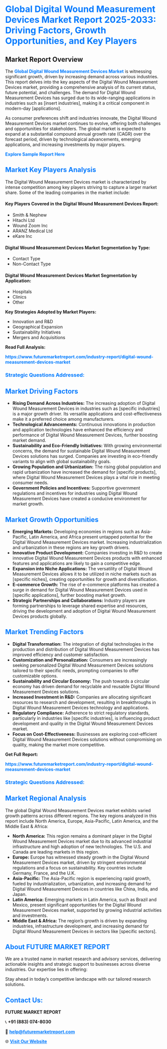 <h1 style="color: #007BFF;">Global Digital Wound Measurement Devices Market Report 2025-2033: Driving Factors, Growth Opportunities, and Key Players</h1>

<section id="overview">
<h2>Market Report Overview</h2>
<p>The <a href="https://www.futuremarketreport.com/industry-report/digital-wound-measurement-devices-market" style="color: #007BFF; text-decoration: none;"><strong>Global Digital Wound Measurement Devices Market</strong></a> is witnessing significant growth, driven by increasing demand across various industries. This report delves into the key aspects of the Digital Wound Measurement Devices market, providing a comprehensive analysis of its current status, future potential, and challenges. The demand for Digital Wound Measurement Devices has surged due to its wide-ranging applications in industries such as [insert industries], making it a critical component in modern-day [applications].</p>
<p>As consumer preferences shift and industries innovate, the Digital Wound Measurement Devices market continues to evolve, offering both challenges and opportunities for stakeholders. The global market is expected to expand at a substantial compound annual growth rate (CAGR) over the forecast period, driven by technological advancements, emerging applications, and increasing investments by major players.</p>
</section>

<section id="overview">
<p><a href="https://www.futuremarketreport.com/request-sample/reportId=89514" style="color: #007BFF; text-decoration: none;"><strong>Explore Sample Report Here</strong></a></p>
</section>

<section id="key-players">
<h2 style="color: #007BFF;">Market Key Players Analysis</h2>
<p>The Digital Wound Measurement Devices market is characterized by intense competition among key players striving to capture a larger market share. Some of the leading companies in the market include:</p>
<h4>Key Players Covered in the Digital Wound Measurement Devices Report:</h4>
<ul><li>Smith &amp; Nephew</li><li>Hitachi Ltd</li><li>Wound Zoom Inc</li><li>ARANZ Medical Ltd</li><li>eKare Inc</li></ul>
<h4>Digital Wound Measurement Devices Market Segmentation by Type:</h4>
<ul><li>Contact Type</li><li>Non-Contact Type</li></ul>

<h4>Digital Wound Measurement Devices Market Segmentation by Application:</h4>
<ul><li>Hospitals</li><li>Clinics</li><li>Other</li></ul>
<p><strong>Key Strategies Adopted by Market Players:</strong></p>
<ul>
<li>Innovation and R&D</li>
<li>Geographical Expansion</li>
<li>Sustainability Initiatives</li>
<li>Mergers and Acquisitions</li>
</ul>
</section>

<section>
<p><strong>Read Full Analysis: </strong></p><a href="https://www.futuremarketreport.com/industry-report/digital-wound-measurement-devices-market" style="color: #007BFF; text-decoration: none;"><strong>https://www.futuremarketreport.com/industry-report/digital-wound-measurement-devices-market</strong></a>
<h3 style="color: #007BFF;">Strategic Questions Addressed:</h3>
</section>

<section id="driving-factors">
<h2 style="color: #007BFF;">Market Driving Factors</h2>
<ul>
<li><strong>Rising Demand Across Industries:</strong> The increasing adoption of Digital Wound Measurement Devices in industries such as [specific industries] is a major growth driver. Its versatile applications and cost-effectiveness make it a preferred choice among manufacturers.</li>
<li><strong>Technological Advancements:</strong> Continuous innovations in production and application technologies have enhanced the efficiency and performance of Digital Wound Measurement Devices, further boosting market demand.</li>
<li><strong>Sustainability and Eco-Friendly Initiatives:</strong> With growing environmental concerns, the demand for sustainable Digital Wound Measurement Devices solutions has surged. Companies are investing in eco-friendly variants to align with global sustainability goals.</li>
<li><strong>Growing Population and Urbanization:</strong> The rising global population and rapid urbanization have increased the demand for [specific products], where Digital Wound Measurement Devices plays a vital role in meeting consumer needs.</li>
<li><strong>Government Policies and Incentives:</strong> Supportive government regulations and incentives for industries using Digital Wound Measurement Devices have created a conducive environment for market growth.</li>
</ul>
</section>

<section id="growth-opportunities">
<h2 style="color: #007BFF;">Market Growth Opportunities</h2>
<ul>
<li><strong>Emerging Markets:</strong> Developing economies in regions such as Asia-Pacific, Latin America, and Africa present untapped potential for the Digital Wound Measurement Devices market. Increasing industrialization and urbanization in these regions are key growth drivers.</li>
<li><strong>Innovative Product Development:</strong> Companies investing in R&D to create innovative Digital Wound Measurement Devices products with enhanced features and applications are likely to gain a competitive edge.</li>
<li><strong>Expansion into Niche Applications:</strong> The versatility of Digital Wound Measurement Devices allows it to be utilized in niche markets such as [specific niches], creating opportunities for growth and diversification.</li>
<li><strong>E-commerce Growth:</strong> The rise of e-commerce platforms has created a surge in demand for Digital Wound Measurement Devices used in [specific applications], further boosting market growth.</li>
<li><strong>Strategic Partnerships and Collaborations:</strong> Industry players are forming partnerships to leverage shared expertise and resources, driving the development and adoption of Digital Wound Measurement Devices products globally.</li>
</ul>
</section>

<section id="trending-factors">
<h2 style="color: #007BFF;">Market Trending Factors</h2>
<ul>
<li><strong>Digital Transformation:</strong> The integration of digital technologies in the production and distribution of Digital Wound Measurement Devices has improved efficiency and customer satisfaction.</li>
<li><strong>Customization and Personalization:</strong> Consumers are increasingly seeking personalized Digital Wound Measurement Devices solutions tailored to their specific needs, prompting companies to offer customizable options.</li>
<li><strong>Sustainability and Circular Economy:</strong> The push towards a circular economy has driven demand for recyclable and reusable Digital Wound Measurement Devices solutions.</li>
<li><strong>Increased Investment in R&D:</strong> Companies are allocating significant resources to research and development, resulting in breakthroughs in Digital Wound Measurement Devices technology and applications.</li>
<li><strong>Regulatory Compliance:</strong> Adherence to strict regulatory standards, particularly in industries like [specific industries], is influencing product development and quality in the Digital Wound Measurement Devices market.</li>
<li><strong>Focus on Cost-Effectiveness:</strong> Businesses are exploring cost-efficient Digital Wound Measurement Devices solutions without compromising on quality, making the market more competitive.</li>
</ul>
</section>

<section>
<p><strong>Get Full Report: </strong></p><a href="https://www.futuremarketreport.com/industry-report/digital-wound-measurement-devices-market" style="color: #007BFF; text-decoration: none;"><strong>https://www.futuremarketreport.com/industry-report/digital-wound-measurement-devices-market</strong></a>
<h3 style="color: #007BFF;">Strategic Questions Addressed:</h3>
</section>


<section id="regional-analysis">
<h2 style="color: #007BFF;">Market Regional Analysis</h2>
<p>The global Digital Wound Measurement Devices market exhibits varied growth patterns across different regions. The key regions analyzed in this report include North America, Europe, Asia-Pacific, Latin America, and the Middle East & Africa:</p>
<ul>
<li><strong>North America:</strong> This region remains a dominant player in the Digital Wound Measurement Devices market due to its advanced industrial infrastructure and high adoption of new technologies. The U.S. and Canada are leading markets in this region.</li>
<li><strong>Europe:</strong> Europe has witnessed steady growth in the Digital Wound Measurement Devices market, driven by stringent environmental regulations and a focus on sustainability. Key countries include Germany, France, and the U.K.</li>
<li><strong>Asia-Pacific:</strong> The Asia-Pacific region is experiencing rapid growth, fueled by industrialization, urbanization, and increasing demand for Digital Wound Measurement Devices in countries like China, India, and Japan.</li>
<li><strong>Latin America:</strong> Emerging markets in Latin America, such as Brazil and Mexico, present significant opportunities for the Digital Wound Measurement Devices market, supported by growing industrial activities and investments.</li>
<li><strong>Middle East & Africa:</strong> The region’s growth is driven by expanding industries, infrastructure development, and increasing demand for Digital Wound Measurement Devices in sectors like [specific sectors].</li>
</ul>
</section>

<footer>
<h2 style="color: #007BFF;">About FUTURE MARKET REPORT</h2>
<p>We are a trusted name in market research and advisory services, delivering actionable insights and strategic support to businesses across diverse industries. Our expertise lies in offering:</p>

<p>Stay ahead in today’s competitive landscape with our tailored research solutions.</p>

<h2 style="color: #007BFF;">Contact Us:</h2>
<p><strong>FUTURE MARKET REPORT</strong></p>
<p>📞 <strong>+91 (883) 074-8030</strong></p>
<p>📧 <strong><a href="mailto:help@futuremarketreport.com" style="color: #007BFF;">help@futuremarketreport.com</a></strong></p>
<p>🌐 <strong><a href="https://www.futuremarketreport.com/" style="color: #007BFF;">Visit Our Website</a></strong></p>
</footer>